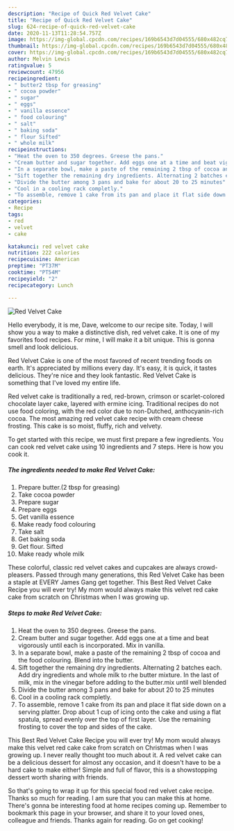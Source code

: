 ```yaml
---
description: "Recipe of Quick Red Velvet Cake"
title: "Recipe of Quick Red Velvet Cake"
slug: 624-recipe-of-quick-red-velvet-cake
date: 2020-11-13T11:28:54.757Z
image: https://img-global.cpcdn.com/recipes/169b6543d7d04555/680x482cq70/red-velvet-cake-recipe-main-photo.jpg
thumbnail: https://img-global.cpcdn.com/recipes/169b6543d7d04555/680x482cq70/red-velvet-cake-recipe-main-photo.jpg
cover: https://img-global.cpcdn.com/recipes/169b6543d7d04555/680x482cq70/red-velvet-cake-recipe-main-photo.jpg
author: Melvin Lewis
ratingvalue: 5
reviewcount: 47956
recipeingredient:
- " butter2 tbsp for greasing"
- " cocoa powder"
- " sugar"
- " eggs"
- " vanilla essence"
- " food colouring"
- " salt"
- " baking soda"
- " flour Sifted"
- " whole milk"
recipeinstructions:
- "Heat the oven to 350 degrees. Greese the pans."
- "Cream butter and sugar together. Add eggs one at a time and beat vigorously until each is incorporated. Mix in vanilla."
- "In a separate bowl, make a paste of the remaining 2 tbsp of cocoa and the food colouring. Blend into the butter."
- "Sift together the remaining dry ingredients. Alternating 2 batches each. Add dry ingredients and whole milk to rhe butter mixture. In the last of milk, mix in the vinegar before adding to the butter.mix until well blended"
- "Divide the butter among 3 pans and bake for about 20 to 25 minutes"
- "Cool in a cooling rack completly."
- "To assemble, remove 1 cake from its pan and place it flat side down on a serving platter. Drop about 1 cup of icing onto the cake and using a flat spatula, spread evenly over the top of first layer. Use the remaining frosting to cover the top and sides of the cake."
categories:
- Recipe
tags:
- red
- velvet
- cake

katakunci: red velvet cake 
nutrition: 222 calories
recipecuisine: American
preptime: "PT37M"
cooktime: "PT54M"
recipeyield: "2"
recipecategory: Lunch

---
```



![Red Velvet Cake](https://img-global.cpcdn.com/recipes/169b6543d7d04555/680x482cq70/red-velvet-cake-recipe-main-photo.jpg)

Hello everybody, it is me, Dave, welcome to our recipe site. Today, I will show you a way to make a distinctive dish, red velvet cake. It is one of my favorites food recipes. For mine, I will make it a bit unique. This is gonna smell and look delicious.

Red Velvet Cake is one of the most favored of recent trending foods on earth. It's appreciated by millions every day. It's easy, it is quick, it tastes delicious. They're nice and they look fantastic. Red Velvet Cake is something that I've loved my entire life.

Red velvet cake is traditionally a red, red-brown, crimson or scarlet-colored chocolate layer cake, layered with ermine icing. Traditional recipes do not use food coloring, with the red color due to non-Dutched, anthocyanin-rich cocoa. The most amazing red velvet cake recipe with cream cheese frosting. This cake is so moist, fluffy, rich and velvety.


To get started with this recipe, we must first prepare a few ingredients. You can cook red velvet cake using 10 ingredients and 7 steps. Here is how you cook it.

<!--inarticleads1-->

##### The ingredients needed to make Red Velvet Cake:

1. Prepare  butter.(2 tbsp for greasing)
1. Take  cocoa powder
1. Prepare  sugar
1. Prepare  eggs
1. Get  vanilla essence
1. Make ready  food colouring
1. Take  salt
1. Get  baking soda
1. Get  flour. Sifted
1. Make ready  whole milk


These colorful, classic red velvet cakes and cupcakes are always crowd-pleasers. Passed through many generations, this Red Velvet Cake has been a staple at EVERY James Gang get together. This Best Red Velvet Cake Recipe you will ever try! My mom would always make this velvet red cake cake from scratch on Christmas when I was growing up. 

<!--inarticleads2-->

##### Steps to make Red Velvet Cake:

1. Heat the oven to 350 degrees. Greese the pans.
1. Cream butter and sugar together. Add eggs one at a time and beat vigorously until each is incorporated. Mix in vanilla.
1. In a separate bowl, make a paste of the remaining 2 tbsp of cocoa and the food colouring. Blend into the butter.
1. Sift together the remaining dry ingredients. Alternating 2 batches each. Add dry ingredients and whole milk to rhe butter mixture. In the last of milk, mix in the vinegar before adding to the butter.mix until well blended
1. Divide the butter among 3 pans and bake for about 20 to 25 minutes
1. Cool in a cooling rack completly.
1. To assemble, remove 1 cake from its pan and place it flat side down on a serving platter. Drop about 1 cup of icing onto the cake and using a flat spatula, spread evenly over the top of first layer. Use the remaining frosting to cover the top and sides of the cake.


This Best Red Velvet Cake Recipe you will ever try! My mom would always make this velvet red cake cake from scratch on Christmas when I was growing up. I never really thought too much about it. A red velvet cake can be a delicious dessert for almost any occasion, and it doesn&#39;t have to be a hard cake to make either! Simple and full of flavor, this is a showstopping dessert worth sharing with friends. 

So that's going to wrap it up for this special food red velvet cake recipe. Thanks so much for reading. I am sure that you can make this at home. There's gonna be interesting food at home recipes coming up. Remember to bookmark this page in your browser, and share it to your loved ones, colleague and friends. Thanks again for reading. Go on get cooking!
